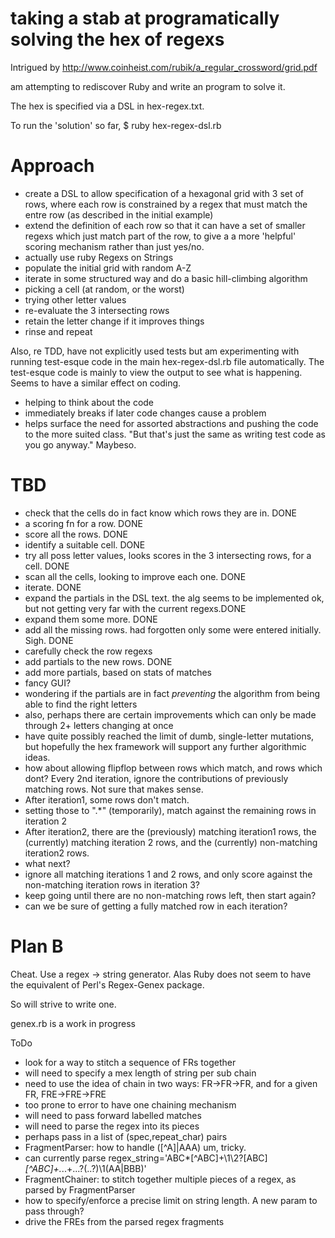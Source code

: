 taking a stab at programatically solving the hex of regexs
==========================================================

Intrigued by http://www.coinheist.com/rubik/a_regular_crossword/grid.pdf

am attempting to rediscover Ruby and write an program to solve it.

The hex is specified via a DSL in hex-regex.txt.

To run the 'solution' so far, 
$ ruby hex-regex-dsl.rb

Approach
========

* create a DSL to allow specification of a hexagonal grid with 3 set of rows, where each row is constrained by a regex that must match the entre row (as described in the initial example)
* extend the definition of each row so that it can have a set of smaller regexs which just match part of the row, to give a a more 'helpful' scoring mechanism rather than just yes/no.
* actually use ruby Regexs on Strings
* populate the initial grid with random A-Z
* iterate in some structured way and do a basic hill-climbing algorithm
 * picking a cell (at random, or the worst)
 * trying other letter values
 * re-evaluate the 3 intersecting rows
 * retain the letter change if it improves things
 * rinse and repeat

 Also, re TDD, have not explicitly used tests but am experimenting with running test-esque code in the main hex-regex-dsl.rb file automatically. The test-esque code is mainly to view the output to see what is happening. 
 Seems to have a similar effect on coding.
 * helping to think about the code
 * immediately breaks if later code changes cause a problem
 * helps surface the need for assorted abstractions and pushing the code to the more suited class.
"But that's just the same as writing test code as you go anyway."
Maybeso.

TBD
===

- check that the cells do in fact know which rows they are in. DONE
- a scoring fn for a row. DONE
- score all the rows. DONE
- identify a suitable cell. DONE
- try all poss letter values, looks scores in the 3 intersecting rows, for a cell. DONE
- scan all the cells, looking to improve each one. DONE
- iterate. DONE
- expand the partials in the DSL text. the alg seems to be implemented ok, but not getting very far with the current regexs.DONE
- expand them some more. DONE
- add all the missing rows. had forgotten only some were entered initially. Sigh. DONE
- carefully check the row regexs
- add partials to the new rows. DONE
- add more partials, based on stats of matches
- fancy GUI? 
- wondering if the partials are in fact *preventing* the algorithm from being able to find the right letters
- also, perhaps there are certain improvements which can only be made through 2+ letters changing at once
- have quite possibly reached the limit of dumb, single-letter mutations, but hopefully the hex framework will support any further algorithmic ideas.
- how about allowing flipflop between rows which match, and rows which dont? Every 2nd iteration, ignore the contributions of previously matching rows. Not sure that makes sense. 
 - After iteration1, some rows don't match. 
 - setting those to ".*" (temporarily), match against the remaining rows in iteration 2
 - After iteration2, there are the (previously) matching iteration1 rows, the (currently) matching iteration 2 rows, and the (currently) non-matching iteration2 rows.
 - what next? 
 - ignore all matching iterations 1 and 2 rows, and only score against the non-matching iteration rows in iteration 3?
 - keep going until there are no non-matching rows left, then start again?
 - can we be sure of getting a fully matched row in each iteration? 

Plan B
======

Cheat. Use a regex -> string generator. Alas Ruby does not seem to have the equivalent of Perl's Regex-Genex package.

So will strive to write one.

genex.rb is a work in progress

ToDo
- look for a way to stitch a sequence of FRs together
 - will need to specify a mex length of string per sub chain
 - need to use the idea of chain in two ways: FR->FR->FR, and for a given FR, FRE->FRE->FRE
 - too prone to error to have one chaining mechanism
- will need to pass forward labelled matches
- will need to parse the regex into its pieces
 - perhaps pass in a list of (spec,repeat_char) pairs
- FragmentParser: how to handle ([^A]|AAA)   um, tricky.
 - can currently parse regex_string='ABC*[^ABC]+\1\2?[ABC]*[^ABC]+.*..+...?(..?)\1(AA|BBB)'
- FragmentChainer: to stitch together multiple pieces of a regex, as parsed by FragmentParser
- how to specify/enforce a precise limit on string length. A new param to pass through?
- drive the FREs from the parsed regex fragments
